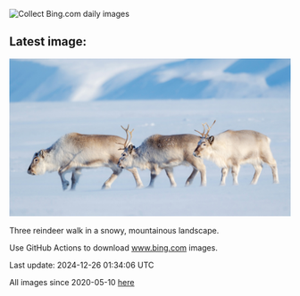 ![Collect Bing.com daily images](https://github.com/counter2015/bing-daily-images/workflows/Collect%20Bing.com%20daily%20images/badge.svg)
## Latest image:
![](images/ReindeerTrio.jpg)

Three reindeer walk in a snowy, mountainous landscape.

Use GitHub Actions to download www.bing.com images.

Last update: 2024-12-26 01:34:06 UTC

All images since 2020-05-10 [here](https://github.com/counter2015/bing-daily-images/tree/master/images)
